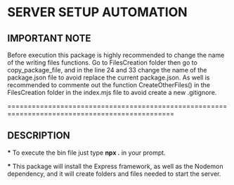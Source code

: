 # SERVER SETUP AUTOMATION

## IMPORTANT NOTE

Before execution this package
is highly recommended to change the name of the writing files functions.
Go to FilesCreation folder then go to copy_package_file,
and in the line 24 and 33 change the name of the package.json file
to avoid replace the current package.json. As well is recommended
to commente out the function CreateOtherFiles() in the FilesCreation folder
in the index.mjs file to avoid create a new .gitignore.

===============================================================================================

## DESCRIPTION

__*__ To execute the bin file just type **npx .** in your prompt.

__*__ This package will install the Express framework, as well as the Nodemon dependency,
and it will create folders and files needed to start the server.